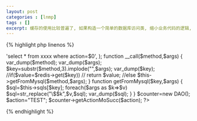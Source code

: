 ```yaml
---
layout: post
categories : [lnmp]
tags : []
excerpt: 缓存的使用比较普遍了, 如果构造一个简单的数据库访问类, 缩小业务代码的逻辑,
---
```



{% highlight php linenos %}
<?php
class DAO
{
	private $sqls=array(
			'getActionMoSucc'=>'select * from xxxx where action=$0',
			);

	function __call($method,$args)
	{
		var_dump($method);
		var_dump($args);
		$key=substr($method,3).implode("",$args);
		var_dump($key);
		//if($value=$redis->get($key))
		//      return $value;
		//else
		$this->getFromMysql($method,$args);
	}
	function getFromMysql($key,$args)
	{
		$sql=$this->sqls[$key];
		foreach($args as $k=>$v)
			$sql=str_replace("\$$k",$v,$sql);
		var_dump($sql);
	}
}

$counter=new DAO();

$action="TEST";
$counter->getActionMoSucc($action);
?>
{% endhighlight %}


